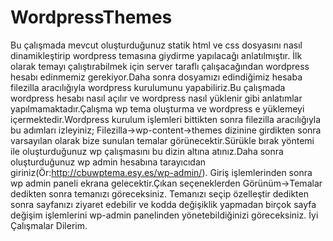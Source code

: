 # WordpressThemes
Bu çalışmada mevcut oluşturduğunuz statik html ve css dosyasını nasıl dinamikleştirip wordpress temasına giydirme yapılacağı anlatılmıştır.
İlk olarak temayı çalıştırabilmek için server taraflı çalışacağından wordpress hesabı edinmemiz gerekiyor.Daha sonra dosyamızı edindiğimiz
hesaba filezilla aracılığıyla wordpress kurulumunu yapabiliriz.Bu çalışmada wordpress hesabı nasıl açılır ve wordpress nasıl yüklenir gibi anlatımlar yapılmamaktadır.Çalışma wp tema oluşturma
ve wordpress e yüklemeyi içermektedir.Wordpress kurulum işlemleri bittikten sonra filezilla aracılığıyla bu adımları izleyiniz;
Filezilla->wp-content->themes dizinine girdikten sonra varsayılan olarak bize sunulan temalar görünecektir.Sürükle bırak yöntemi ile
oluşturduğunuz wp çalışmasını bu dizin altına atınız.Daha sonra oluşturduğunuz wp admin hesabına tarayıcıdan giriniz(Ör:http://cbuwptema.esy.es/wp-admin/).
Giriş işlemlerinden sonra wp admin paneli ekrana gelecektir.Çıkan seçeneklerden Görünüm->Temalar dedikten sonra temanızı göreceksiniz.
Temanızı seçip özelleştir dedikten sonra sayfanızı ziyaret edebilir ve kodda değişiklik yapmadan birçok sayfa değişim işlemlerini wp-admin
panelinden yönetebildiğinizi göreceksiniz.
İyi Çalışmalar Dilerim.
